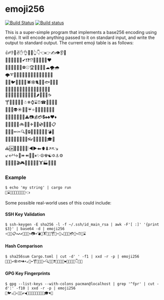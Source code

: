 # emoji256

[![Build Status](https://travis-ci.org/andrew-d/emoji256.svg?branch=master)](https://travis-ci.org/andrew-d/emoji256) [![Build status](https://ci.appveyor.com/api/projects/status/9hnetjkflm8naxr4?svg=true)](https://ci.appveyor.com/project/andrew-d/emoji256)

This is a super-simple program that implements a base256 encoding using emoji.
It will encode anything passed to it on standard input, and write the output to
standard output.  The current emoji table is as follows:

👍👎👊✌✋👌👏👋👆👇👈👉✍👁👂👃  
👣🤖❌➕➖➗✔❗❓⁉🎌💯💋💍💎❤  
🎸🎷🎹🎻🏈🏀⚽⚾🏆🏁🏹🏅🏐☁🌪🌧  
🌩➰🐔🐧🐋🦀🐒🐑🐍🐎🐘🐙🐢🐝🐖🐊  
🐁🐄🐦🐌🐫🐬🐉🕷🕸🐈🐇🐜🐟🍣🍨🍩  
🍪🍫🍭🍔🍕🍞🎂🌮🌭🧀🍙🍝🍿🍎🍍🍌  
🍇🍉🍒🍓🍊🍋🍑🍐🍄🍅🍆🌶🌽🍷🍺☕  
🍸🍾🎃🎄🎅🎁☃❄⌚⌛⏰☎🎈🎉🎊🎆  
👻💀👿👽☀🌈🌙☔⭐🌵🌹🌻🍀🍁🌱🌴  
💄💅🎩🎤🎥🎨🎲⚠📷💰💳💲♠♣♥♦  
🚀🚒🚗🚢🚫🚲🚜🚁✈🚦💾💿📡📖📅📋  
📎📏📌✏✂🔍🔑🔒🔪🔫🔧🔨🍴🔥💣🚬  
👠👟👕👖👙👗👔👑👓👜💩🚽🚿🛀🎓🌋  
⛪🆗🎀💊💉🔔🔬🕯◀▶⬅⬆⬇↗↖↘  
↙↩↪🔄⏩⏪⏫⏬⏸✨☮☢☯✡⚓⚙  
🎢🎡🎪🚩🎬🎮🎰🎱🎵🎺🎿🏋🏭👅👀👯  

### Example

```
$ echo 'my string' | cargo run
🍷⌛🎸🎄🎅🎃🍅🍺🍐👈
```

Some possible real-world uses of this could include:

#### SSH Key Validation

```
$ ssh-keygen -E sha256 -l -f ~/.ssh/id_main_rsa | awk -F'[ :]' '{print $3}' | base64 -d | emoji256
⭐👿🍪📋✈✔✔🎁🎊🍞↪📷☔💣🔑🏋👀🍪🍸🍪✂🎻↘🌮🌽🎥💳🚽↪⏰🐫⌛
```

#### Hash Comparison

```
$ sha256sum Cargo.toml | cut -d' ' -f1 | xxd -r -p | emoji256
🤖🐊🐢↩🕸🐟♣☀↙🍄⬅🍸👯⏰👑✂🔍🍅🎰❓🍉📏🌵🏈❤🎂🌮🎈⛪👇🔧🎂
```

#### GPG Key Fingerprints

```
$ gpg --list-keys --with-colons pacman@localhost | grep '^fpr' | cut -d':' -f10 | xxd -r -p | emoji256
🍭🐦☕🏐✍🎁👣✔◀🎂💅🎊🌴🍝➖🌽🍣🎓♦🍁
```
